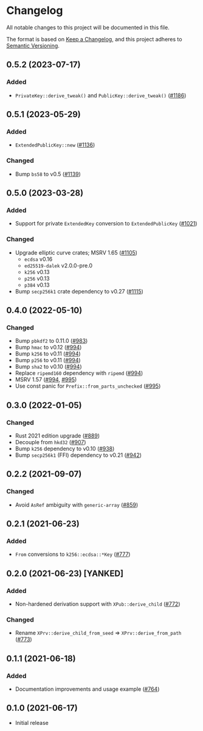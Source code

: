 # Changelog
All notable changes to this project will be documented in this file.

The format is based on [Keep a Changelog](https://keepachangelog.com/en/1.0.0/),
and this project adheres to [Semantic Versioning](https://semver.org/spec/v2.0.0.html).

## 0.5.2 (2023-07-17)
### Added
- `PrivateKey::derive_tweak()` and `PublicKey::derive_tweak()` ([#1186])

[#1186]: https://github.com/iqlusioninc/crates/pull/1186

## 0.5.1 (2023-05-29)
### Added
- `ExtendedPublicKey::new` ([#1136])

### Changed
- Bump `bs58` to v0.5 ([#1139])

[#1136]: https://github.com/iqlusioninc/crates/pull/1136
[#1139]: https://github.com/iqlusioninc/crates/pull/1139

## 0.5.0 (2023-03-28)
### Added
- Support for private `ExtendedKey` conversion to `ExtendedPublicKey` ([#1021])

### Changed
- Upgrade elliptic curve crates; MSRV 1.65 ([#1105])
  - `ecdsa` v0.16
  - `ed25519-dalek` v2.0.0-pre.0
  - `k256` v0.13
  - `p256` v0.13
  - `p384` v0.13
- Bump `secp256k1` crate dependency to v0.27 ([#1115])

[#1021]: https://github.com/iqlusioninc/crates/pull/1021
[#1105]: https://github.com/iqlusioninc/crates/pull/1105
[#1115]: https://github.com/iqlusioninc/crates/pull/1115

## 0.4.0 (2022-05-10)
### Changed
- Bump `pbkdf2` to 0.11.0 ([#983])
- Bump `hmac` to v0.12 ([#994])
- Bump `k256` to v0.11 ([#994])
- Bump `p256` to v0.11 ([#994])
- Bump `sha2` to v0.10 ([#994])
- Replace `ripemd160` dependency with `ripemd` ([#994])
- MSRV 1.57 ([#994], [#995])
- Use const panic for `Prefix::from_parts_unchecked` ([#995])

[#983]: https://github.com/iqlusioninc/crates/pull/983
[#994]: https://github.com/iqlusioninc/crates/pull/994
[#995]: https://github.com/iqlusioninc/crates/pull/995

## 0.3.0 (2022-01-05)
### Changed
- Rust 2021 edition upgrade ([#889])
- Decouple from `hkd32` ([#907])
- Bump `k256` dependency to v0.10 ([#938])
- Bump `secp256k1` (FFI) dependency to v0.21 ([#942])

[#889]: https://github.com/iqlusioninc/crates/pull/889
[#907]: https://github.com/iqlusioninc/crates/pull/907
[#938]: https://github.com/iqlusioninc/crates/pull/938
[#942]: https://github.com/iqlusioninc/crates/pull/942

## 0.2.2 (2021-09-07)
### Changed
- Avoid `AsRef` ambiguity with `generic-array` ([#859])

[#859]: https://github.com/iqlusioninc/crates/pull/859

## 0.2.1 (2021-06-23)
### Added
- `From` conversions to `k256::ecdsa::*Key` ([#777])

[#777]: https://github.com/iqlusioninc/crates/pull/777

## 0.2.0 (2021-06-23) [YANKED]
### Added
- Non-hardened derivation support with `XPub::derive_child` ([#772])

### Changed
- Rename `XPrv::derive_child_from_seed` => `XPrv::derive_from_path` ([#773])

[#772]: https://github.com/iqlusioninc/crates/pull/772
[#773]: https://github.com/iqlusioninc/crates/pull/773

## 0.1.1 (2021-06-18)
### Added
- Documentation improvements and usage example ([#764])

[#764]: https://github.com/iqlusioninc/crates/pull/764

## 0.1.0 (2021-06-17)
- Initial release

